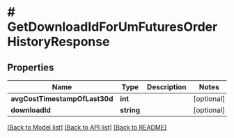 # # GetDownloadIdForUmFuturesOrderHistoryResponse

## Properties

Name | Type | Description | Notes
------------ | ------------- | ------------- | -------------
**avgCostTimestampOfLast30d** | **int** |  | [optional]
**downloadId** | **string** |  | [optional]

[[Back to Model list]](../../README.md#models) [[Back to API list]](../../README.md#endpoints) [[Back to README]](../../README.md)
